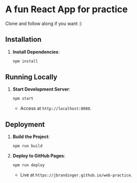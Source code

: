 # A fun React App for practice

Clone and follow along if you want :)

## Installation

1. **Install Dependencies**:
   ```bash
   npm install
   ```

## Running Locally

1. **Start Development Server**:
   ```bash
   npm start
   ```
   - Access at `http://localhost:8080`.

## Deployment

1. **Build the Project**:
   ```bash
   npm run build
   ```

2. **Deploy to GitHub Pages**:
   ```bash
   npm run deploy
   ```
   - Live at `https://jbrandinger.github.io/web-practice`.
